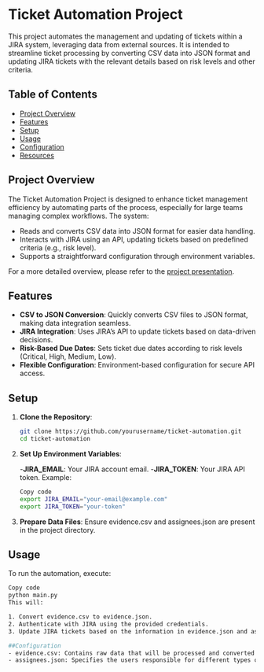# Ticket Automation Project

This project automates the management and updating of tickets within a JIRA system, leveraging data from external sources. It is intended to streamline ticket processing by converting CSV data into JSON format and updating JIRA tickets with the relevant details based on risk levels and other criteria.

## Table of Contents

- [Project Overview](#project-overview)
- [Features](#features)
- [Setup](#setup)
- [Usage](#usage)
- [Configuration](#configuration)
- [Resources](#resources)

## Project Overview

The Ticket Automation Project is designed to enhance ticket management efficiency by automating parts of the process, especially for large teams managing complex workflows. The system:
- Reads and converts CSV data into JSON format for easier data handling.
- Interacts with JIRA using an API, updating tickets based on predefined criteria (e.g., risk level).
- Supports a straightforward configuration through environment variables.

For a more detailed overview, please refer to the [project presentation](https://drive.google.com/file/d/1xUtINLrt09F1nBuPau_z0xjDJ_QTVk0V/view?usp=sharing).

## Features

- **CSV to JSON Conversion**: Quickly converts CSV files to JSON format, making data integration seamless.
- **JIRA Integration**: Uses JIRA’s API to update tickets based on data-driven decisions.
- **Risk-Based Due Dates**: Sets ticket due dates according to risk levels (Critical, High, Medium, Low).
- **Flexible Configuration**: Environment-based configuration for secure API access.

 ## Setup

1. **Clone the Repository**:
   ```bash
   git clone https://github.com/yourusername/ticket-automation.git
   cd ticket-automation

4. **Set Up Environment Variables**:

   -**JIRA_EMAIL**: Your JIRA account email.
   -**JIRA_TOKEN**: Your JIRA API token.
   Example:

    ```bash
    Copy code
    export JIRA_EMAIL="your-email@example.com"
    export JIRA_TOKEN="your-token"

 5. **Prepare Data Files**: Ensure evidence.csv and assignees.json are present in the project directory.

##  Usage
  
  To run the automation, execute:
  
  ```bash
  Copy code
  python main.py
  This will:

  1. Convert evidence.csv to evidence.json.
  2. Authenticate with JIRA using the provided credentials.
  3. Update JIRA tickets based on the information in evidence.json and assignees.json.

##Configuration
  - evidence.csv: Contains raw data that will be processed and converted into JSON format.
  - assignees.json: Specifies the users responsible for different types of tasks.
